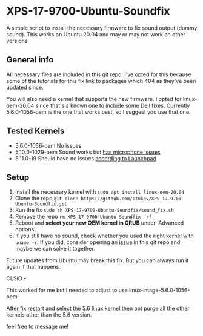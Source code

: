 # XPS-17-9700-Ubuntu-Soundfix
A simple script to install the necessary firmware to fix sound output (dummy sound). This works on Ubuntu 20.04 and may or may not work on other versions.

## General info
All necessary files are included in this git repo. I've opted for this because some of the tutorials for this fix link to packages which 404 as they've been updated since.

You will also need a kernel that supports the new firmware. I opted for linux-oem-20.04 since that's a known one to include some Dell fixes. Currently 5.6.0-1056-oem is the one that works best, so I suggest you use that one.

## Tested Kernels
- 5.6.0-1056-oem No issues
- 5.10.0-1029-oem Sound works but [has microphone issues](https://github.com/stukev/XPS-17-9700-Ubuntu-Soundfix/issues/3)
- 5.11.0-19 Should have no issues [according to Launchpad](https://bugs.launchpad.net/ubuntu/+source/linux/+bug/1912673/comments/24)

## Setup
1. Install the necessary kernel with `sudo apt install linux-oem-20.04`
2. Clone the repo `git clone https://github.com/stukev/XPS-17-9700-Ubuntu-Soundfix.git`
3. Run the fix `sudo sh XPS-17-9700-Ubuntu-Soundfix/sound_fix.sh`
4. Remove the repo `rm XPS-17-9700-Ubuntu-Soundfix -rf`
5. Reboot and **select your new OEM kernel in GRUB** under 'Advanced options'.
6. If you still have no sound, check whether you used the right kernel with `uname -r`. If you did, consider opening an [issue](https://github.com/stukev/XPS-17-9700-Ubuntu-Soundfix/issues) in this git repo and maybe we can solve it together.

Future updates from Ubuntu may break this fix. But you can always run it again if that happens.

CLSIO - 

This worked for me but I needed to adjust to use linux-image-5.6.0-1056-oem

After fix restart and select the 5.6 linux kernel
then apt purge all the other kernels other than the 5.6 version. 

feel free to message me! 
